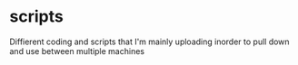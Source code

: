 # scripts
Diffierent coding and scripts that I'm mainly uploading inorder to pull down and use between multiple machines

